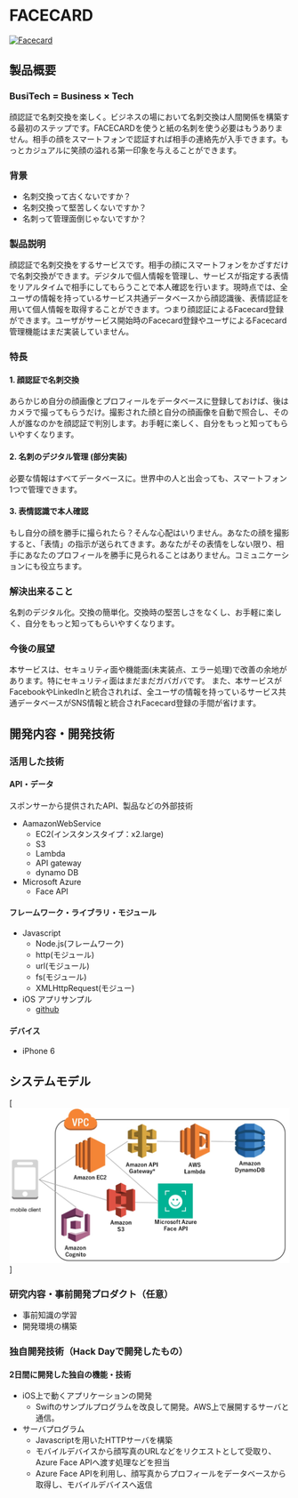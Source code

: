# FACECARD

[![Facecard](https://github.com/jphacks/KB_1704/blob/master/%E3%82%B9%E3%82%AF%E3%83%AA%E3%83%BC%E3%83%B3%E3%82%B7%E3%83%A7%E3%83%83%E3%83%88%202017-10-22%2013.13.31.png)](https://youtu.be/94qj7hEdMgs)

## 製品概要
### BusiTech = Business × Tech
顔認証で名刺交換を楽しく。ビジネスの場において名刺交換は人間関係を構築する最初のステップです。FACECARDを使うと紙の名刺を使う必要はもうありません。相手の顔をスマートフォンで認証すれば相手の連絡先が入手できます。もっとカジュアルに笑顔の溢れる第一印象を与えることができます。

### 背景
- 名刺交換って古くないですか？
- 名刺交換って堅苦しくないですか？
- 名刺って管理面倒じゃないですか？

### 製品説明
顔認証で名刺交換をするサービスです。相手の顔にスマートフォンをかざすだけで名刺交換ができます。デジタルで個人情報を管理し、サービスが指定する表情をリアルタイムで相手にしてもらうことで本人確認を行います。現時点では、全ユーザの情報を持っているサービス共通データベースから顔認識後、表情認証を用いて個人情報を取得することができます。つまり顔認証によるFacecard登録ができます。ユーザがサービス開始時のFacecard登録やユーザによるFacecard管理機能はまだ実装していません。

### 特長
#### 1. 顔認証で名刺交換
あらかじめ自分の顔画像とプロフィールをデータベースに登録しておけば、後はカメラで撮ってもらうだけ。撮影された顔と自分の顔画像を自動で照合し、その人が誰なのかを顔認証で判別します。お手軽に楽しく、自分をもっと知ってもらいやすくなります。

#### 2. 名刺のデジタル管理 (部分実装)
必要な情報はすべてデータベースに。世界中の人と出会っても、スマートフォン1つで管理できます。

#### 3. 表情認識で本人確認
もし自分の顔を勝手に撮られたら？そんな心配はいりません。あなたの顔を撮影すると、「表情」の指示が送られてきます。あなたがその表情をしない限り、相手にあなたのプロフィールを勝手に見られることはありません。コミュニケーションにも役立ちます。

### 解決出来ること
名刺のデジタル化。交換の簡単化。交換時の堅苦しさをなくし、お手軽に楽しく、自分をもっと知ってもらいやすくなります。

### 今後の展望
本サービスは、セキュリティ面や機能面(未実装点、エラー処理)で改善の余地があります。特にセキュリティ面はまだまだガバガバです。
また、本サービスがFacebookやLinkedInと統合されれば、全ユーザの情報を持っているサービス共通データベースがSNS情報と統合されFacecard登録の手間が省けます。

## 開発内容・開発技術
### 活用した技術
#### API・データ
スポンサーから提供されたAPI、製品などの外部技術
- AamazonWebService
  - EC2(インスタンスタイプ：x2.large)
  - S3
  - Lambda
  - API gateway
  - dynamo DB
- Microsoft Azure
  - Face API

#### フレームワーク・ライブラリ・モジュール
- Javascript
  - Node.js(フレームワーク)
  - http(モジュール)
  - url(モジュール)
  - fs(モジュール)
  - XMLHttpRequest(モジュー)
- iOS アプリサンプル
  - [github](https://github.com/awslabs/aws-sdk-ios-samples/tree/master/CognitoYourUserPools-Sample/Swift)
#### デバイス
- iPhone 6
## システムモデル
[![Systemmodel](https://github.com/jphacks/KB_1704/blob/master/system.png)]


### 研究内容・事前開発プロダクト（任意）
- 事前知識の学習
- 開発環境の構築

### 独自開発技術（Hack Dayで開発したもの）
#### 2日間に開発した独自の機能・技術
- iOS上で動くアプリケーションの開発
  - Swiftのサンプルプログラムを改良して開発。AWS上で展開するサーバと通信。
- サーバプログラム
  - Javascriptを用いたHTTPサーバを構築
  - モバイルデバイスから顔写真のURLなどをリクエストとして受取り、Azure Face APIへ渡す処理などを担当
  - Azure Face APIを利用し、顔写真からプロフィールをデータベースから取得し、モバイルデバイスへ返信
